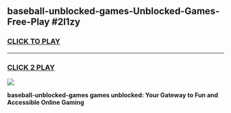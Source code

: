 
## baseball-unblocked-games-Unblocked-Games-Free-Play #2l1zy
<h3>
<a href="https://us.freeplayer.one?title=baseball-unblocked-games&ref=9M">CLICK TO PLAY</a></h3>
<hr>

<h3>
<a href="https://us.freeplayer.one?title=baseball-unblocked-games&ref=9M">CLICK 2 PLAY</a>
  
</h3>

<a href="https://us.freeplayer.one?title=baseball-unblocked-games&ref=9M"><img src="https://clearcache.store/games.png"></a>


**baseball-unblocked-games games unblocked: Your Gateway to Fun and Accessible Online Gaming**
